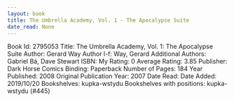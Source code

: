 ```yaml
---
layout: book
title: The Umbrella Academy, Vol. 1 - The Apocalypse Suite
date_read: None
---
```


Book Id: 2795053
Title: The Umbrella Academy, Vol. 1: The Apocalypse Suite
Author: Gerard Way
Author l-f: Way, Gerard
Additional Authors: Gabriel Bá, Dave    Stewart
ISBN: 
My Rating: 0
Average Rating: 3.85
Publisher: Dark Horse Comics
Binding: Paperback
Number of Pages: 184
Year Published: 2008
Original Publication Year: 2007
Date Read: 
Date Added: 2019/10/20
Bookshelves: kupka-wstydu
Bookshelves with positions: kupka-wstydu (#445)

